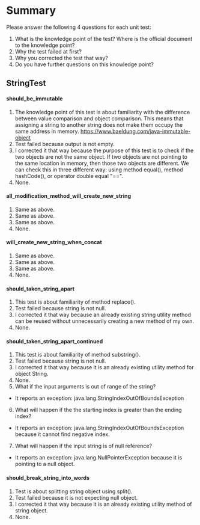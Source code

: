 # Summary

Please answer the following 4 questions for each unit test:
1. What is the knowledge point of the test? Where is the official document to the knowledge point?
2. Why the test failed at first?
3. Why you corrected the test that way?
4. Do you have further questions on this knowledge point?

## StringTest
#### should_be_immutable
1. The knowledge point of this test is about familiarity with the difference between value comparison and object comparison.
This means that assigning a string to another string does not make them occupy the same address in memory.
https://www.baeldung.com/java-immutable-object
2. Test failed because output is not empty.
3. I corrected it that way because the purpose of this test is to check if the two objects are not the same object.
If two objects are not pointing to the same location in memory, then those two objects are different.
We can check this in three different way: using method equal(), method hashCode(), or operator double equal "==".
4. None.

#### all_modification_method_will_create_new_string
1. Same as above.
2. Same as above.
3. Same as above.
4. None.

#### will_create_new_string_when_concat
1. Same as above.
2. Same as above.
3. Same as above.
4. None.

#### should_taken_string_apart
1. This test is about familiarity of method replace(). 
2. Test failed because string is not null.
3. I corrected it that way because an already existing string utility method can be reused without unnecessarily creating 
a new method of my own.
4. None.

#### should_taken_string_apart_continued
1. This test is about familiarity of method substring(). 
2. Test failed because string is not null.
3. I corrected it that way because it is an already existing utility method for object String.
4. None.
5. What if the input arguments is out of range of the string?
- It reports an exception: java.lang.StringIndexOutOfBoundsException
6. What will happen if the the starting index is greater than the ending index?
- It reports an exception: java.lang.StringIndexOutOfBoundsException because it cannot find negative index.
7. What will happen if the input string is of null reference?
- It reports an exception: java.lang.NullPointerException because it is pointing to a null object.

#### should_break_string_into_words
1. Test is about splitting string object using split().
2. Test failed because it is not expecting null object.
3. I corrected it that way because it is an already existing utility method of string object.
4. None.